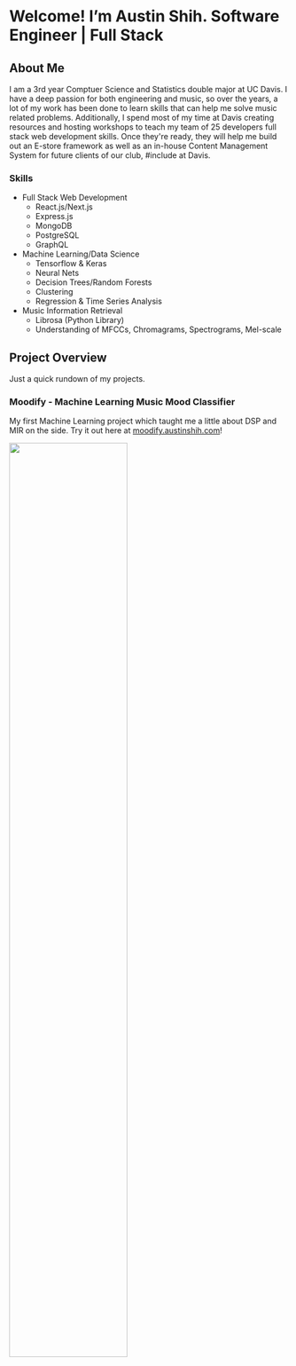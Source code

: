# Welcome! I’m Austin Shih. Software Engineer | Full Stack
## About Me
I am a 3rd year Comptuer Science and Statistics double major at UC Davis. I have a deep passion for both engineering and music, so over the years, a lot of my work has been done to learn skills that can help me solve music related problems. Additionally, I spend most of my time at Davis creating resources and hosting workshops to teach my team of 25 developers full stack web development skills. Once they're ready, they will help me build out an E-store framework as well as an in-house Content Management System for future clients of our club, #include at Davis.

### Skills
- Full Stack Web Development
  * React.js/Next.js
  * Express.js
  * MongoDB
  * PostgreSQL
  * GraphQL
- Machine Learning/Data Science
  * Tensorflow & Keras
  * Neural Nets
  * Decision Trees/Random Forests
  * Clustering
  * Regression & Time Series Analysis
- Music Information Retrieval
  * Librosa (Python Library)
  * Understanding of MFCCs, Chromagrams, Spectrograms, Mel-scale
 
## Project Overview
Just a quick rundown of my projects.
### Moodify - Machine Learning Music Mood Classifier
My first Machine Learning project which taught me a little about DSP and MIR on the side. Try it out here at [moodify.austinshih.com](https://moodify.austinshih.com/)!

<img src="https://austinshih.com/static/media/moodify.abc2147eaf3f3f341658.png" width="65%">
